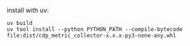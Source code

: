 install with uv:
```
uv build
uv tool install --python PYTHON_PATH --compile-bytecode file:dist/cdp_metric_collector-x.x.x-py3-none-any.whl
```
